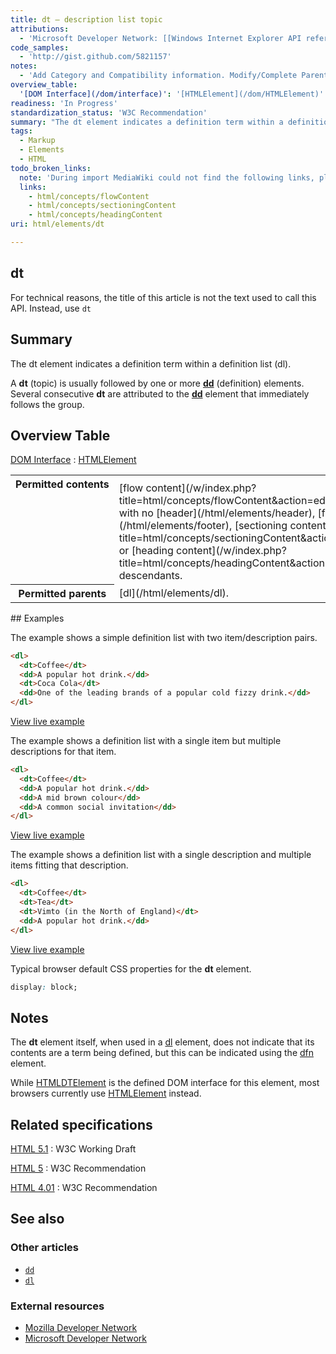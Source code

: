 ```yaml
---
title: dt – description list topic
attributions:
  - 'Microsoft Developer Network: [[Windows Internet Explorer API reference](http://msdn.microsoft.com/en-us/library/ie/hh828809%28v=vs.85%29.aspx) Article]'
code_samples:
  - 'http://gist.github.com/5821157'
notes:
  - 'Add Category and Compatibility information. Modify/Complete Parent and Children information.'
overview_table:
  '[DOM Interface](/dom/interface)': '[HTMLElement](/dom/HTMLElement)'
readiness: 'In Progress'
standardization_status: 'W3C Recommendation'
summary: "The dt element indicates a definition term within a definition list (dl). \n"
tags:
  - Markup
  - Elements
  - HTML
todo_broken_links:
  note: 'During import MediaWiki could not find the following links, please fix and adjust this list.'
  links:
    - html/concepts/flowContent
    - html/concepts/sectioningContent
    - html/concepts/headingContent
uri: html/elements/dt

---
```

## <span>dt</span>

For technical reasons, the title of this article is not the text used to call this API. Instead, use `dt`

## <span>Summary</span>

The dt element indicates a definition term within a definition list (dl).

A ****dt**** (topic) is usually followed by one or more [**dd**](/html/elements/dd) (definition) elements. Several consecutive ****dt**** are attributed to the [**dd**](/html/elements/dd) element that immediately follows the group.

## <span>Overview Table</span>

[DOM Interface](/dom/interface)
:   [HTMLElement](/dom/HTMLElement)

<table class="wikitable">
<tr>
<th style="vertical-align: top" id="permitted-contents">
Permitted contents

</th>
<td style="vertical-align: top; padding-top: 10px">
[flow content](/w/index.php?title=html/concepts/flowContent&action=edit&redlink=1), but with no [header](/html/elements/header), [footer](/html/elements/footer), [sectioning content](/w/index.php?title=html/concepts/sectioningContent&action=edit&redlink=1), or [heading content](/w/index.php?title=html/concepts/headingContent&action=edit&redlink=1) descendants.

</td>
</tr>
<tr>
<th id="permitted-parents">
Permitted parents

</th>
<td>
[dl](/html/elements/dl).

</td>
</tr>
</table>
## <span>Examples</span>

The example shows a simple definition list with two item/description pairs.

``` html
<dl>
  <dt>Coffee</dt>
  <dd>A popular hot drink.</dd>
  <dt>Coca Cola</dt>
  <dd>One of the leading brands of a popular cold fizzy drink.</dd>
</dl>
```

[View live example](http://code.webplatform.org/gist/5821157)

The example shows a definition list with a single item but multiple descriptions for that item.

``` html
<dl>
  <dt>Coffee</dt>
  <dd>A popular hot drink.</dd>
  <dd>A mid brown colour</dd>
  <dd>A common social invitation</dd>
</dl>
```

[View live example](http://code.webplatform.org/gist/5821157)

The example shows a definition list with a single description and multiple items fitting that description.

``` html
<dl>
  <dt>Coffee</dt>
  <dt>Tea</dt>
  <dt>Vimto (in the North of England)</dt>
  <dd>A popular hot drink.</dd>
</dl>
```

[View live example](http://code.webplatform.org/gist/5821157)

Typical browser default CSS properties for the **dt** element.

``` css
display: block;
```

## <span>Notes</span>

The **dt** element itself, when used in a [dl](/html/elements/dl) element, does not indicate that its contents are a term being defined, but this can be indicated using the [dfn](/html/elements/dfn) element.

While [HTMLDTElement](/dom/HTMLDTElement) is the defined DOM interface for this element, most browsers currently use [HTMLElement](/dom/HTMLElement) instead.

## <span>Related specifications</span>

[HTML 5.1](http://www.w3.org/TR/html51/grouping-content.html#the-dt-element)
:   W3C Working Draft

[HTML 5](http://www.w3.org/TR/html5/grouping-content.html#the-dt-element)
:   W3C Recommendation

[HTML 4.01](http://www.w3.org/TR/html401/struct/lists.html#edef-DT)
:   W3C Recommendation

## <span>See also</span>

### <span>Other articles</span>

-   [`dd`](/html/elements/dd)
-   [`dl`](/html/elements/dl)

### <span>External resources</span>

-   [Mozilla Developer Network](https://developer.mozilla.org/en-US/docs/HTML/Element/dt)
-   [Microsoft Developer Network](http://msdn.microsoft.com/en-us/library/ie/ms535243%28v=vs.85%29.aspx)
